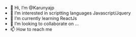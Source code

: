 - 👋 Hi, I’m @Karunyajp
- 👀 I’m interested in scriptting languages Javascript/Jquery
- 🌱 I’m currently learning ReactJs
- 💞️ I’m looking to collaborate on ...
- 📫 How to reach me  

<!---
Karunyajp/Karunyajp is a ✨ special ✨ repository because its `README.md` (this file) appears on your GitHub profile.
You can click the Preview link to take a look at your changes.
--->
